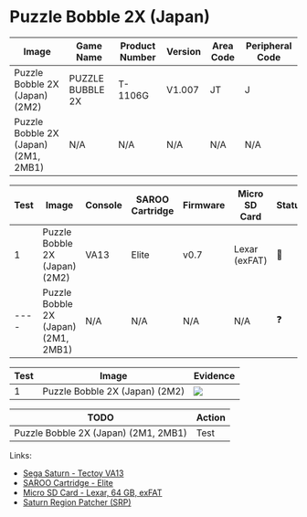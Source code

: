 # Puzzle Bobble 2X (Japan)

| Image                                | Game Name        | Product Number | Version | Area Code | Peripheral Code |
| ------------------------------------ | ---------------- | -------------- | ------- | --------- | --------------- |
| Puzzle Bobble 2X (Japan) (2M2)       | PUZZLE BUBBLE 2X | T-1106G        | V1.007  | JT        | J               |
| Puzzle Bobble 2X (Japan) (2M1, 2MB1) | N/A              | N/A            | N/A     | N/A       | N/A             |

| Test | Image                                | Console | SAROO Cartridge | Firmware | Micro SD Card | Status     | Time Played |
| ---- | ------------------------------------ | ------- | --------------- | -------- | ------------- | ---------- | ----------- |
| 1    | Puzzle Bobble 2X (Japan) (2M2)       | VA13    | Elite           | v0.7     | Lexar (exFAT) | :100:      | 29 minutes  |
| ---- | Puzzle Bobble 2X (Japan) (2M1, 2MB1) | N/A     | N/A             | N/A      | N/A           | :question: | N/A         |

| Test | Image                          | Evidence                                                                                         |
| ---- | ------------------------------ | ------------------------------------------------------------------------------------------------ |
| 1    | Puzzle Bobble 2X (Japan) (2M2) | [![](https://img.youtube.com/vi/akFKMECabEY/0.jpg)](https://www.youtube.com/watch?v=akFKMECabEY) |

| TODO                                 | Action |
| ------------------------------------ | ------ |
| Puzzle Bobble 2X (Japan) (2M1, 2MB1) | Test   |

Links:

- [Sega Saturn - Tectoy VA13](../../../../Info/Consoles/VA13/README.md)
- [SAROO Cartridge - Elite](../../../../Info/Cartridges/GuangzhouSanStarOnlineShop/1.6/README.md)
- [Micro SD Card - Lexar, 64 GB, exFAT](../../../../Info/SdCards/Lexar/64GB/exfat/README.md)
- [Saturn Region Patcher (SRP)](https://segaxtreme.net/resources/saturn-region-patcher.81/download)
